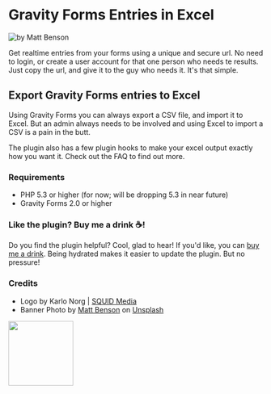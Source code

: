 # Gravity Forms Entries in Excel
![by Matt Benson](https://raw.githubusercontent.com/squidmedia/gfexcel/master/assets/banner-772x250.jpg)

Get realtime entries from your forms using a unique and secure url. No need to login, or create a user account for
that one person who needs te results. Just copy the url, and give it to the guy who needs it. It's that simple.

## Export Gravity Forms entries to Excel
Using Gravity Forms you can always export a CSV file, and import it to Excel. But an admin always needs to be involved
and using Excel to import a CSV is a pain in the butt.

The plugin also has a few plugin hooks to make your excel output exactly how you want it. Check out the FAQ to find
out more.

### Requirements

* PHP 5.3 or higher (for now; will be dropping 5.3 in near future)
* Gravity Forms 2.0 or higher

### Like the plugin? Buy me a drink ☕!
Do you find the plugin helpful? Cool, glad to hear! If you'd like, you can [buy me a drink](https://www.paypal.me/doekenorg). 
Being hydrated makes it easier to update the plugin. But no pressure!

### Credits
- Logo by Karlo Norg | [SQUID Media](https://www.squidmedia.nl)
- Banner Photo by [Matt Benson](https://unsplash.com/@mattgyver) on [Unsplash](https://unsplash.com/photos/rHbob_bEsSs)

<img src="https://raw.githubusercontent.com/doekenorg/gf-entries-in-excel/master/assets/icon-256x256.png" width="128">